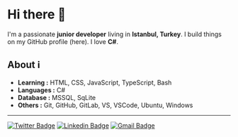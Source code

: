 # Hi there 👋

I'm a passionate **junior developer** living in **Istanbul, Turkey**. I build things on my GitHub profile (here). I love **C#**.

## About ℹ

- **Learning :** HTML, CSS, JavaScript, TypeScript, Bash
- **Languages :** C#
- **Database :** MSSQL, SqLite
- **Others :** Git, GitHub, GitLab, VS, VSCode, Ubuntu, Windows

<!------->

<!--![github stats](https://github-readme-stats.vercel.app/api?username=muhammednilifirka&show_icons=true)-->

---

[![Twitter Badge](https://img.shields.io/badge/-Muhammed%20Nilif%C4%B1rka-1ca0f1?style=flat-square&logo=twitter&logoColor=white&link=https://twitter.com/0x6e6c66726b)](https://twitter.com/0x6e6c66726b) [![Linkedin Badge](https://img.shields.io/badge/-Muhammed%20Nilif%C4%B1rka-blue?style=flat-square&logo=Linkedin&logoColor=white&link=https://www.linkedin.com/in/ishagupta20//)](https://www.linkedin.com/in/muhammed-nilif%C4%B1rka-846a01175/) [![Gmail Badge](https://img.shields.io/badge/-muhammednlfrk@gmail.com-c14438?style=flat-square&logo=Gmail&logoColor=white&link=mailto:muhammednlfrk@gmail.com)](mailto:muhammednlfrk@gmail.com)
